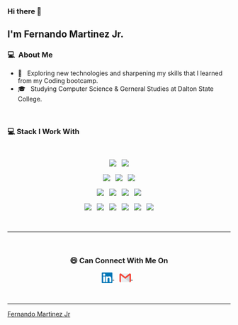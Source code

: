 ### Hi there 👋

## I'm Fernando Martinez Jr.

### 💻 &nbsp;About Me 

- 🤔 &nbsp; Exploring new technologies and sharpening my skills that I learned from my Coding bootcamp.
- 🎓 &nbsp; Studying Computer Science & Gerneral Studies at Dalton State College.


<br>






### 💻 Stack I Work With

<br>

<p  align="center">


  
<p  align="center">

<img src="https://img.shields.io/badge/GitHub-100000?style=for-the-badge&logo=github&logoColor=white" height="25"/>  
  &nbsp;
<img src="https://img.shields.io/badge/GitLab-330F63?style=for-the-badge&logo=gitlab&logoColor=white" height="25"/>
  </p>
  
  <p  align="center">

  
<img src="https://camo.githubusercontent.com/c8d13e1c596a6726b1da8475a9299fac133f95ef009083b48be01f975a44987e/68747470733a2f2f696d672e736869656c64732e696f2f62616467652f2d48544d4c2d3035313232413f7374796c653d666c6174266c6f676f3d48544d4c35" height="25"/>
  &nbsp;
<img src="https://img.shields.io/badge/JavaScript-323330?style=for-the-badge&logo=javascript&logoColor=F7DF1E" height="25"/>
  &nbsp;
<img src="https://img.shields.io/badge/Node.js-43853D?style=for-the-badge&logo=node.js&logoColor=white" height="25"/>  
 </p>
 
 <p  align="center">

  
<img src="https://img.shields.io/badge/Express.js-404D59?style=for-the-badge" height="25">
  &nbsp;

<img src="https://img.shields.io/badge/React-20232A?style=for-the-badge&logo=react&logoColor=61DAFB" height="25">
&nbsp;
  
  <img src="https://img.shields.io/badge/Tailwind_CSS-38B2AC?style=for-the-badge&logo=tailwind-css&logoColor=white" height="25">
&nbsp;
  
<img src="https://img.shields.io/badge/Bootstrap-563D7C?style=for-the-badge&logo=bootstrap&logoColor=white" height="25">
</p>
<p align="center">

<img src="https://img.shields.io/badge/MySQL-00000F?style=for-the-badge&logo=mysql&logoColor=white" height="25">
&nbsp;
  <img src="https://img.shields.io/badge/MongoDB-4EA94B?style=for-the-badge&logo=mongodb&logoColor=white" height="25">
&nbsp;
    <img src="https://img.shields.io/badge/Heroku-430098?style=for-the-badge&logo=heroku&logoColor=white" height="25">
&nbsp;
    <img src="https://img.shields.io/badge/Microsoft_Word-2B579A?style=for-the-badge&logo=microsoft-word&logoColor=white" height="25">
&nbsp;
  <img src="https://img.shields.io/badge/Adobe%20Photoshop-31A8FF?style=for-the-badge&logo=Adobe%20Photoshop&logoColor=black" height="25">
&nbsp;
  <img src="https://img.shields.io/badge/Visual_Studio_Code-0078D4?style=for-the-badge&logo=visual%20studio%20code&logoColor=white" height="25">

</p>
<br>
 
 <hr>
 
 <br>

  <div align="center">
  <h3><b>😄 Can Connect With Me On</b></h3>
  </div>
<p align="center">
<a href="https://www.linkedin.com/in/fernando-martinez-jr-6305a8220?lipi=urn%3Ali%3Apage%3Ad_flagship3_profile_view_base_contact_details%3BoRUog1Q4RGq6haM4YK%2Bm8w%3D%3D" target="_blank">
  <img align="center" alt="Fernando Martinez Jr. | Linkedin" width="24px" src="https://github.com/SatYu26/SatYu26/blob/master/Assets/Linkedin.svg" />
</a> &nbsp;&nbsp;
<a href="mailto:nando.martinez59@outlook.com" >
  <img align="center" alt="Fernando Martinez Jr. | Gmail" width="26px" src="https://github.com/SatYu26/SatYu26/blob/master/Assets/Gmail.svg" />
</a> &nbsp;&nbsp;
<p>
  
<br>
  

------

[Fernando Martinez Jr](https://github.com/FMartinez59)
